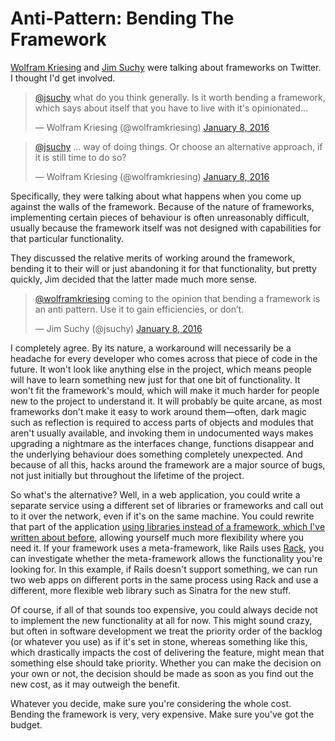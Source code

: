 # Anti-Pattern: Bending The Framework

[Wolfram Kriesing][@wolframkriesing] and [Jim Suchy][@jsuchy] were talking about frameworks on Twitter. I thought I'd get involved.

[@wolframkriesing]: https://twitter.com/wolframkriesing
[@jsuchy]: https://twitter.com/jsuchy

<blockquote class="twitter-tweet" lang="en"><p lang="en" dir="ltr"><a href="https://twitter.com/jsuchy">@jsuchy</a> what do you think generally. Is it worth bending a framework, which says about itself that you have to live with it&#39;s opinionated...</p>&mdash; Wolfram Kriesing (@wolframkriesing) <a href="https://twitter.com/wolframkriesing/status/685582663118385152">January 8, 2016</a></blockquote>
<blockquote class="twitter-tweet" lang="en"><p lang="en" dir="ltr"><a href="https://twitter.com/jsuchy">@jsuchy</a> … way of doing things. Or choose an alternative approach, if it is still time to do so?</p>&mdash; Wolfram Kriesing (@wolframkriesing) <a href="https://twitter.com/wolframkriesing/status/685582805036830720">January 8, 2016</a></blockquote>

Specifically, they were talking about what happens when you come up against the walls of the framework. Because of the nature of frameworks, implementing certain pieces of behaviour is often unreasonably difficult, usually because the framework itself was not designed with capabilities for that particular functionality.

They discussed the relative merits of working around the framework, bending it to their will or just abandoning it for that functionality, but pretty quickly, Jim decided that the latter made much more sense.

<blockquote class="twitter-tweet" lang="en"><p lang="en" dir="ltr"><a href="https://twitter.com/wolframkriesing">@wolframkriesing</a> coming to the opinion that bending a framework is an anti pattern. Use it to gain efficiencies, or don’t.</p>&mdash; Jim Suchy (@jsuchy) <a href="https://twitter.com/jsuchy/status/685585160931258368">January 8, 2016</a></blockquote>

I completely agree. By its nature, a workaround will necessarily be a headache for every developer who comes across that piece of code in the future. It won't look like anything else in the project, which means people will have to learn something new just for that one bit of functionality. It won't fit the framework's mould, which will make it much harder for people new to the project to understand it. It will probably be quite arcane, as most frameworks don't make it easy to work around them—often, dark magic such as reflection is required to access parts of objects and modules that aren't usually available, and invoking them in undocumented ways makes upgrading a nightmare as the interfaces change, functions disappear and the underlying behaviour does something completely unexpected. And because of all this, hacks around the framework are a major source of bugs, not just initially but throughout the lifetime of the project.

So what's the alternative? Well, in a web application, you could write a separate service using a different set of libraries or frameworks and call out to it over the network, even if it's on the same machine. You could rewrite that part of the application [using libraries instead of a framework, which I've written about before][Don't Call Us. We'll Call You.], allowing yourself much more flexibility where you need it. If your framework uses a meta-framework, like Rails uses [Rack][], you can investigate whether the meta-framework allows the functionality you're looking for. In this example, if Rails doesn't support something, we can run two web apps on different ports in the same process using Rack and use a different, more flexible web library such as Sinatra for the new stuff.

Of course, if all of that sounds too expensive, you could always decide not to implement the new functionality at all for now. This might sound crazy, but often in software development we treat the priority order of the backlog (or whatever you use) as if it's set in stone, whereas something like this, which drastically impacts the cost of delivering the feature, might mean that something else should take priority. Whether you can make the decision on your own or not, the decision should be made as soon as you find out the new cost, as it may outweigh the benefit.

Whatever you decide, make sure you're considering the whole cost. Bending the framework is very, very expensive. Make sure you've got the budget.

[Don't Call Us. We'll Call You.]: http://monospacedmonologues.com/post/46427054295/dont-call-us-well-call-you
[Rack]: https://rack.github.io/

<script async src="//platform.twitter.com/widgets.js" charset="utf-8"></script>
